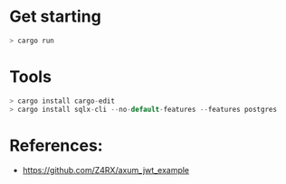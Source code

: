 # Get starting

```rs
> cargo run
```

# Tools

```rs
> cargo install cargo-edit
> cargo install sqlx-cli --no-default-features --features postgres
```

# References:
- https://github.com/Z4RX/axum_jwt_example